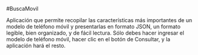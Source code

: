 #BuscaMovil

Aplicación que permite recopilar las características más importantes de un modelo de teléfono móvil y presentarlas en formato JSON, un formato legible, bien organizado, y de fácil lectura. Sólo debes hacer ingresar el modelo de teléfono móvil, hacer clic en el botón de Consultar, y la aplicación hará el resto.